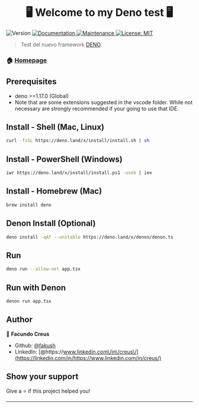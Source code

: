 <h1 align="center">🖥️ Welcome to my Deno test 🖥️</h1>
<p>
  <img alt="Version" src="https://img.shields.io/badge/version-1.0.0-blue.svg?cacheSeconds=2592000" />
  <a href="https://github.com/fakush/testDeno" target="_blank">
    <img alt="Documentation" src="https://img.shields.io/badge/documentation-yes-brightgreen.svg" />
  </a>
  <a href="https://github.com/fakush/proyectoedrans/graphs/commit-activity" target="_blank">
    <img alt="Maintenance" src="https://img.shields.io/badge/Maintained%3F-yes-green.svg" />
  </a>
  <a href="#" target="_blank">
    <img alt="License: MIT" src="https://img.shields.io/badge/license-MIT-green" />
  </a>
</p>

> Test del nuevo framework [DENO](https://deno.land/).

### 🏠 [Homepage](https://github.com/fakush/testDeno)

## Prerequisites

- deno >=1.17.0 (Global)
- Note that are some extensions suggested in the vscode folder. While not necessary are strongly recommended if your going to use that IDE.

## Install - Shell (Mac, Linux)

```sh
curl -fsSL https://deno.land/x/install/install.sh | sh
```

## Install - PowerShell (Windows)

```sh
iwr https://deno.land/x/install/install.ps1 -useb | iex
```

## Install - Homebrew (Mac)

```sh
brew install deno
```

## Denon Install (Optional)

```sh
deno install -qAf --unstable https://deno.land/x/denon/denon.ts
```

## Run

```sh
deno run --allow-net app.tsx
```

## Run with Denon

```sh
denon run app.tsx
```

## Author

👤 **Facundo Creus**

- Github: [@fakush](https://github.com/fakush)
- LinkedIn: [@https:\/\/www.linkedin.com\/in\/creus\/](https://linkedin.com/in/https://www.linkedin.com/in/creus/)

## Show your support

Give a ⭐️ if this project helped you!

---
